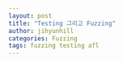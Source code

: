 ```yaml
---
layout: post
title: "Testing 그리고 Fuzzing"
author: jihyunhill
categories: Fuzzing
tags: fuzzing testing afl
---
```

